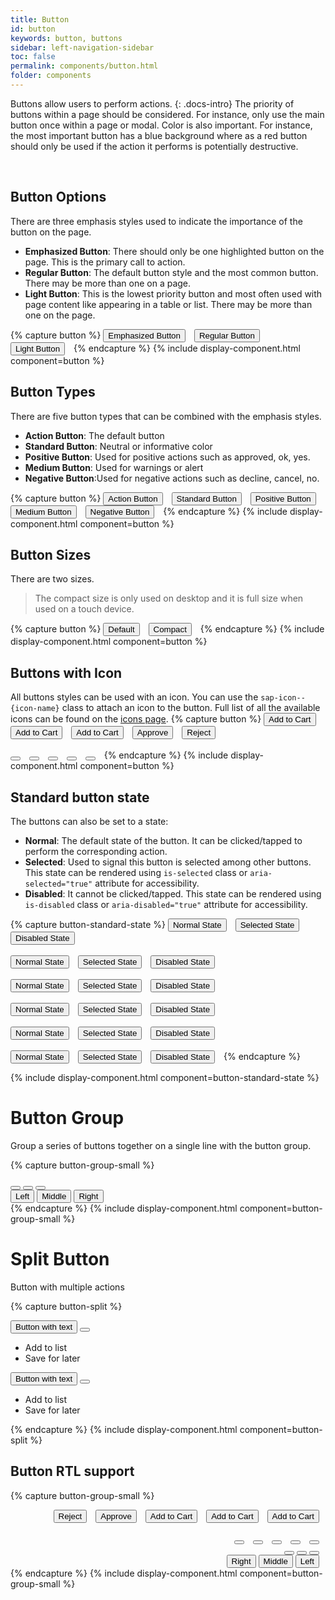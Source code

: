 ```yaml
---
title: Button
id: button
keywords: button, buttons
sidebar: left-navigation-sidebar
toc: false
permalink: components/button.html
folder: components
---
```


Buttons allow users to perform actions.
{: .docs-intro}
The priority of buttons within a page should be considered. For instance, only use the main button once within a page or modal.
Color is also important. For instance, the most important button has a blue background where as a red button should only be used if the action it performs is potentially destructive.

<br>

## Button Options
There are three emphasis styles used to indicate the importance of the button on the page.
- **Emphasized Button**: There should only be one highlighted button on the page. This is the primary call to action.
- **Regular Button**: The default button style and the most common button. There may be more than one on a page.
- **Light Button**: This is the lowest priority button and most often used with page content like appearing in a table or list. There may be more than one on the page.

{% capture button %}
<button class="fd-button--emphasized">Emphasized Button</button>
<button class="fd-button">Regular Button</button>
<button class="fd-button--light">Light Button</button>
{% endcapture %}
{% include display-component.html component=button %}

## Button Types

There are five button types that can be combined with the emphasis styles.
- **Action Button**: The default button
- **Standard Button**: Neutral or informative color
- **Positive Button**: Used for positive actions such as approved, ok, yes.
- **Medium Button**: Used for warnings or alert
- **Negative Button**:Used for negative actions such as decline, cancel, no.


{% capture button %}
<button class="fd-button">Action Button</button>
<button class="fd-button--standard">Standard Button</button>
<button class="fd-button--positive">Positive Button</button>
<button class="fd-button--medium">Medium Button</button>
<button class="fd-button--negative">Negative Button</button>
{% endcapture %}
{% include display-component.html component=button %}


## Button Sizes
There are two sizes.

> The compact size is only used on desktop and it is full size when used on a touch device.

{% capture button %}
<button class="fd-button">Default</button>
<button class="fd-button--compact">Compact</button>
{% endcapture %}
{% include display-component.html component=button %}


## Buttons with Icon
All buttons styles can be used with an icon. You can use the `sap-icon--{icon-name}` class to attach an icon to the button.
Full list of all the available icons can be found on the <a href="icon.html">icons page</a>.
{% capture button %}
<button class="fd-button--emphasized sap-icon--cart">Add to Cart</button>
<button class="fd-button sap-icon--cart">Add to Cart</button>
<button class="fd-button--light sap-icon--cart">Add to Cart</button>
<button class="fd-button--emphasized fd-button--positive sap-icon--accept">Approve</button>
<button class="fd-button--emphasized fd-button--negative sap-icon--decline">Reject</button>
<br><br>
<button class="fd-button sap-icon--cart"></button>
<button class="fd-button--light sap-icon--cart"></button>
<button class="fd-button--standard sap-icon--filter"></button>
<button class="fd-button--emphasized fd-button--positive sap-icon--accept"></button>
<button class="fd-button--emphasized fd-button--negative sap-icon--decline"></button>
{% endcapture %}
{% include display-component.html component=button %}


## Standard button state
The buttons can also be set to a state:

* **Normal**: The default state of the button. It can be clicked/tapped to perform the corresponding action.
* **Selected**: Used to signal this button is selected among other buttons. This state can be rendered using `is-selected` class or `aria-selected="true"` attribute for accessibility.
* **Disabled**: It cannot be clicked/tapped. This state can be rendered using `is-disabled` class or `aria-disabled="true"` attribute for accessibility.

{% capture button-standard-state %}
<button class="fd-button--emphasized">Normal State</button>
<button class="fd-button--emphasized" aria-selected="true">Selected State</button>
<button class="fd-button--emphasized" aria-disabled="true">Disabled State</button>
<br><br>
<button class="fd-button">Normal State</button>
<button class="fd-button" aria-selected="true">Selected State</button>
<button class="fd-button" aria-disabled="true">Disabled State</button>
<br><br>
<button class="fd-button--light">Normal State</button>
<button class="fd-button--light" aria-selected="true">Selected State</button>
<button class="fd-button--light" aria-disabled="true">Disabled State</button>
<br><br>
<button class="fd-button--standard">Normal State</button>
<button class="fd-button--standard" aria-selected="true">Selected State</button>
<button class="fd-button--standard" aria-disabled="true">Disabled State</button>
<br><br>
<button class="fd-button--positive">Normal State</button>
<button class="fd-button--positive" aria-selected="true">Selected State</button>
<button class="fd-button--positive" aria-disabled="true">Disabled State</button>
<br><br>
<button class=" fd-button--negative">Normal State</button>
<button class=" fd-button--negative" aria-selected="true">Selected State</button>
<button class=" fd-button--negative" aria-disabled="true">Disabled State</button>
{% endcapture %}

{% include display-component.html component=button-standard-state %}


# Button Group
Group a series of buttons together on a single line with the button group.

{% capture button-group-small %}
<div class="fd-button-group" role="group" aria-label="Group label">
  <button class="fd-button sap-icon--survey"></button>
  <button class="fd-button sap-icon--pie-chart" aria-pressed="true"></button>
  <button class="fd-button sap-icon--pool"></button>
</div>

<div class="fd-button-group" role="group" aria-label="Group label">
  <button class="fd-button fd-button--compact" aria-pressed="true">Left</button>
  <button class="fd-button fd-button--compact">Middle</button>
  <button class="fd-button fd-button--compact">Right</button>
</div>
{% endcapture %}
{% include display-component.html component=button-group-small %}

# Split Button
Button with multiple actions

{% capture button-split %}
<div class="fd-button-split fd-has-margin-right-small" role="group" aria-label="button-split">
  <button class="fd-button sap-icon--cart" aria-label="button">Button with text</button>
  <button class="fd-button sap-icon--slim-arrow-down" aria-controls="t4c0o273" aria-haspopup="true" 
  aria-expanded="false" aria-label="More"></button>
  <div class="fd-popover__body fd-popover__body--no-arrow fd-popover__body--right"  aria-hidden="true" 
  id="t4c0o273">
    <nav class="fd-menu">
        <ul class="fd-menu__list">
          <li><a role="button" class="fd-menu__item">Add to list</a>
        </li>
          <li><a role="button" class="fd-menu__item">Save for later</a>
        </li>
        </ul>
    </nav>
  </div>
</div>

<div class="fd-button-split" role="group" aria-label="button-split">
  <button class="fd-button--emphasized sap-icon--cart" aria-label="button">Button with text</button>
  <button class="fd-button--emphasized sap-icon--slim-arrow-down" aria-controls="t4c0o2732" 
  aria-haspopup="true" aria-expanded="false" aria-label="More"></button>
  <div class="fd-popover__body fd-popover__body--no-arrow fd-popover__body--right"  aria-hidden="true" 
    id="t4c0o2732">
    <nav class="fd-menu">
        <ul class="fd-menu__list">
          <li><a role="button" class="fd-menu__item">Add to list</a>
        </li>
          <li><a role="button" class="fd-menu__item">Save for later</a>
        </li>
        </ul>
    </nav>
  </div>
</div>

{% endcapture %}
{% include display-component.html component=button-split %}

## Button RTL support


{% capture button-group-small %}
<div dir="rtl">
  <button class="fd-button--emphasized sap-icon--cart">Add to Cart</button>
  <button class="fd-button sap-icon--cart">Add to Cart</button>
  <button class="fd-button--light sap-icon--cart">Add to Cart</button>
  <button class="fd-button--emphasized fd-button--positive sap-icon--accept">Approve</button>
  <button class="fd-button--emphasized fd-button--negative sap-icon--decline">Reject</button>
  <br><br>
  <button class="fd-button sap-icon--cart"></button>
  <button class="fd-button--light sap-icon--cart"></button>
  <button class="fd-button--standard sap-icon--filter"></button>
  <button class="fd-button--emphasized fd-button--positive sap-icon--accept"></button>
  <button class="fd-button--emphasized fd-button--negative sap-icon--decline"></button>
  <div class="fd-button-group" role="group" aria-label="Group label">
    <button class="fd-button sap-icon--survey"></button>
    <button class="fd-button sap-icon--pie-chart" aria-pressed="true"></button>
    <button class="fd-button sap-icon--pool"></button>
  </div>

  <div class="fd-button-group" role="group" aria-label="Group label">
    <button class="fd-button fd-button--compact" aria-pressed="true">Left</button>
    <button class="fd-button fd-button--compact">Middle</button>
    <button class="fd-button fd-button--compact">Right</button>
  </div>
</div>
{% endcapture %}
{% include display-component.html component=button-group-small %}

<br>

<style media="screen">
  .fd-button,
  .fd-button-group,
  [class*="fd-button--"] {
    margin-right: 10px;
  }

  .fd-button-group [class*="fd-button"] {
    margin-right: 0px;
  }
  .fd-button-split .fd-button--emphasized,
  .fd-button-split .fd-button
  {
    margin-right: 0;
  }
</style>